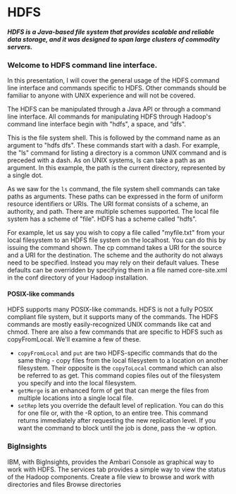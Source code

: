 HDFS
============================

***HDFS is a Java-based file system that provides scalable and reliable data storage, and it was designed to span large clusters of commodity servers.***

### Welcome to HDFS command line interface.
In this presentation, I will cover the general usage of the HDFS command line interface and commands
specific to HDFS. Other commands should be familiar to anyone with UNIX experience and will not be
covered.

The HDFS can be manipulated through a Java API or through a command line interface. All commands
for manipulating HDFS through Hadoop's command line interface begin with "hdfs", a space, and “dfs".

This is the file system shell. This is followed by the command name as an argument to "hdfs dfs". These
commands start with a dash. For example, the "ls" command for listing a directory is a common
UNIX command and is preceded with a dash. As on UNIX systems, ls can take a path as an argument. In
this example, the path is the current directory, represented by a single dot.

As we saw for the ``ls`` command, the file system shell commands can take paths as arguments. These paths can be expressed in the form of uniform resource identifiers or URIs. The URI format consists of a scheme, an authority, and path. There are multiple schemes supported. The local file system has a scheme of "file". HDFS has a scheme called "hdfs". 

For example, let us say you wish to copy a file called "myfile.txt" from your local filesystem to an HDFS file system on the localhost. You can do this by issuing the command shown. The cp command takes a URI for the source and a URI for the destination. The
scheme and the authority do not always need to be specified. Instead you may rely on their default values. These defaults can be overridden by specifying them in a file named core-site.xml in the conf directory of your Hadoop installation.

#### POSIX-like commands

HDFS supports many POSIX-like commands. HDFS is not a fully POSIX compliant file system, but it
supports many of the commands. The HDFS commands are mostly easily-recognized UNIX commands
like cat and chmod. There are also a few commands that are specific to HDFS such as copyFromLocal.
We'll examine a few of these.

* ``copyFromLocal`` and ``put`` are two HDFS-specific commands that do the same thing - copy files from the
local filesystem to a location on another filesystem. Their opposite is the ``copyToLocal`` command which
can also be referred to as get. This command copies files out of the filesystem you specify and into the
local filesystem.
* ``getMerge`` is an enhanced form of get that can merge the files from multiple locations into a single local
file.
* ``setRep`` lets you override the default level of replication. You can do this for one file or, with the -R
option, to an entire tree. This command returns immediately after requesting the new replication level.
If you want the command to block until the job is done, pass the -w option.

### BigInsights
IBM, with BigInsights, provides the Ambari Console as graphical way to work with HDFS.
The services tab provides a simple way to view the status of the Hadoop components.
Create a file view to browse and work with directories and files Browse directories
